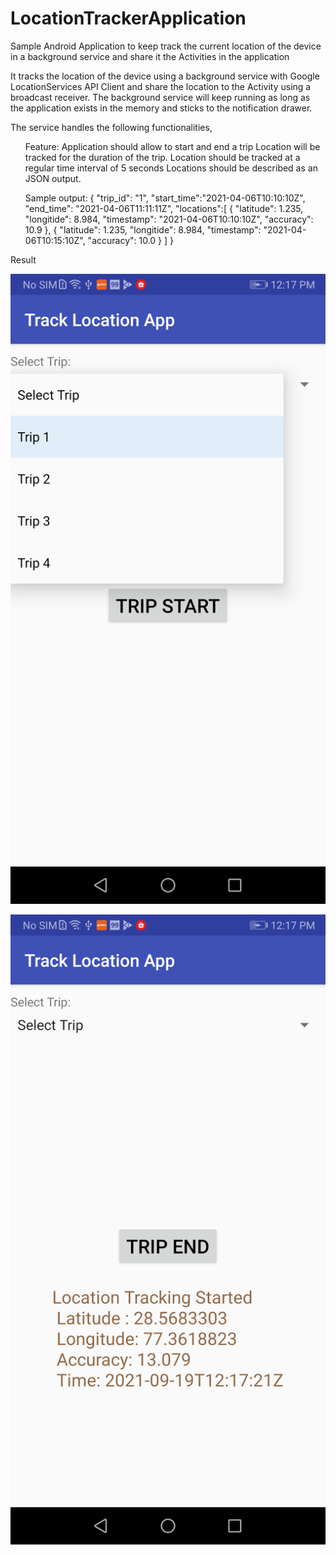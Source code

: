 # LocationTrackerApplication
Sample Android Application to keep track the current location of the device in a background service and share it the Activities in the application

It tracks the location of the device using a background service with Google LocationServices API Client and share the location to the Activity using a broadcast receiver. The background service will keep running as long as the application exists in the memory and sticks to the notification drawer. 

The service handles the following functionalities, 

<ul>
Feature:
Application should allow to start and end a trip
Location will be tracked for the duration of the trip.
Location should be tracked at a regular time interval of 5 seconds
Locations should be described as an JSON output.

Sample output:
{
"trip_id": "1",
"start_time":"2021-04-06T10:10:10Z",
"end_time": "2021-04-06T11:11:11Z",
"locations":[
{
"latitude": 1.235,
"longitide": 8.984,
"timestamp": "2021-04-06T10:10:10Z",
"accuracy": 10.9
},
{
"latitude": 1.235,
"longitide": 8.984,
"timestamp": "2021-04-06T10:15:10Z",
"accuracy": 10.0
}
]
}

</ul>

Result

![track_location_device_devdeeds](https://raw.githubusercontent.com/gautamlook/LocationTracker/main/device-2021-09-19-121719.png)

![track_location_device_devdeeds](https://raw.githubusercontent.com/gautamlook/LocationTracker/main/device-2021-09-19-121742.png)
